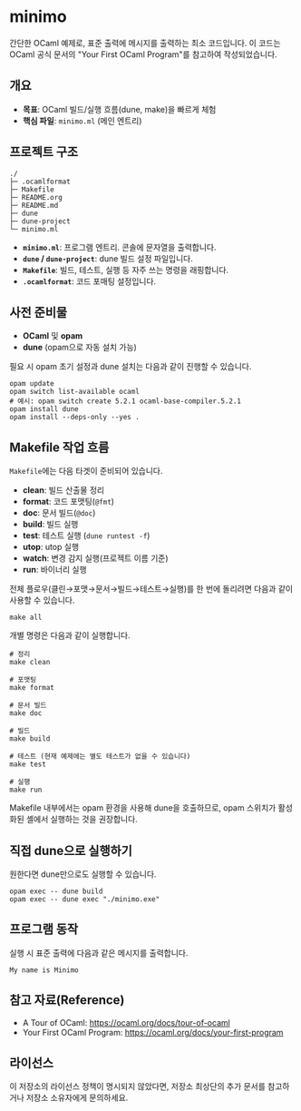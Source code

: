 # minimo

간단한 OCaml 예제로, 표준 출력에 메시지를 출력하는 최소 코드입니다. 이 코드는 OCaml 공식 문서의 "Your First OCaml Program"를 참고하여 작성되었습니다.

## 개요

- **목표**: OCaml 빌드/실행 흐름(dune, make)을 빠르게 체험
- **핵심 파일**: `minimo.ml` (메인 엔트리)

## 프로젝트 구조

```shell
./
├─ .ocamlformat
├─ Makefile
├─ README.org
├─ README.md
├─ dune
├─ dune-project
└─ minimo.ml
```

- **`minimo.ml`**: 프로그램 엔트리. 콘솔에 문자열을 출력합니다.
- **`dune` / `dune-project`**: dune 빌드 설정 파일입니다.
- **`Makefile`**: 빌드, 테스트, 실행 등 자주 쓰는 명령을 래핑합니다.
- **`.ocamlformat`**: 코드 포매팅 설정입니다.

## 사전 준비물

- **OCaml** 및 **opam**
- **dune** (opam으로 자동 설치 가능)

필요 시 opam 초기 설정과 dune 설치는 다음과 같이 진행할 수 있습니다.

```shell
opam update
opam switch list-available ocaml
# 예시: opam switch create 5.2.1 ocaml-base-compiler.5.2.1
opam install dune
opam install --deps-only --yes .
```

## Makefile 작업 흐름

`Makefile`에는 다음 타겟이 준비되어 있습니다.

- **clean**: 빌드 산출물 정리
- **format**: 코드 포맷팅(`@fmt`)
- **doc**: 문서 빌드(`@doc`)
- **build**: 빌드 실행
- **test**: 테스트 실행 (`dune runtest -f`)
- **utop**: utop 실행
- **watch**: 변경 감지 실행(프로젝트 이름 기준)
- **run**: 바이너리 실행

전체 플로우(클린→포맷→문서→빌드→테스트→실행)를 한 번에 돌리려면 다음과 같이 사용할 수 있습니다.

```shell
make all
```

개별 명령은 다음과 같이 실행합니다.

```shell
# 정리
make clean

# 포맷팅
make format

# 문서 빌드
make doc

# 빌드
make build

# 테스트 (현재 예제에는 별도 테스트가 없을 수 있습니다)
make test

# 실행
make run
```

Makefile 내부에서는 opam 환경을 사용해 dune을 호출하므로, opam 스위치가 활성화된 셸에서 실행하는 것을 권장합니다.

## 직접 dune으로 실행하기

원한다면 dune만으로도 실행할 수 있습니다.

```shell
opam exec -- dune build
opam exec -- dune exec "./minimo.exe"
```

## 프로그램 동작

실행 시 표준 출력에 다음과 같은 메시지를 출력합니다.

```shell
My name is Minimo
```

## 참고 자료(Reference)

- A Tour of OCaml: <https://ocaml.org/docs/tour-of-ocaml>
- Your First OCaml Program: <https://ocaml.org/docs/your-first-program>

## 라이선스

이 저장소의 라이선스 정책이 명시되지 않았다면, 저장소 최상단의 추가 문서를 참고하거나 저장소 소유자에게 문의하세요.

